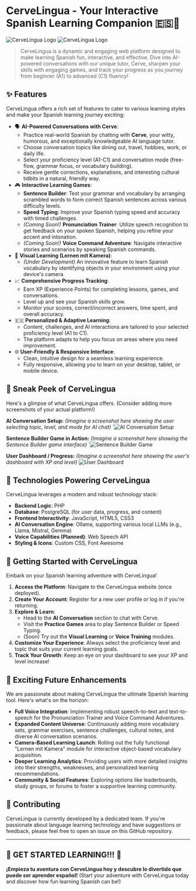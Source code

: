 # CerveLingua - Your Interactive Spanish Learning Companion 🇪🇸🍻

![CerveLingua Logo](img/CerveLingua_Avatar.png)
![CerveLingua Logo](img/Generiertes%20Bild.jpeg)

> CerveLingua is a dynamic and engaging web platform designed to make learning Spanish fun, interactive, and effective. Dive into AI-powered conversations with our unique tutor, Cerve, sharpen your skills with engaging games, and track your progress as you journey from beginner (A1) to advanced (C1) fluency!

## ✨ Features

CerveLingua offers a rich set of features to cater to various learning styles and make your Spanish learning journey exciting:

*   🗣️ **AI-Powered Conversations with Cerve**:
    *   Practice real-world Spanish by chatting with **Cerve**, your witty, humorous, and exceptionally knowledgeable AI language tutor.
    *   Choose conversation topics like dining out, travel, hobbies, work, or daily life.
    *   Select your proficiency level (A1-C1) and conversation mode (free-flow, grammar focus, or vocabulary building).
    *   Receive gentle corrections, explanations, and interesting cultural tidbits in a natural, friendly way.
*   🎮 **Interactive Learning Games**:
    *   **Sentence Builder**: Test your grammar and vocabulary by arranging scrambled words to form correct Spanish sentences across various difficulty levels.
    *   **Speed Typing**: Improve your Spanish typing speed and accuracy with timed challenges.
    *   *(Coming Soon!)* **Pronunciation Trainer**: Utilize speech recognition to get feedback on your spoken Spanish, helping you refine your accent and intonation.
    *   *(Coming Soon!)* **Voice Command Adventure**: Navigate interactive stories and scenarios by speaking Spanish commands.
*   📸 **Visual Learning (Lernen mit Kamera)**:
    *   *(Under Development)* An innovative feature to learn Spanish vocabulary by identifying objects in your environment using your device's camera.
*   📈 **Comprehensive Progress Tracking**:
    *   Earn XP (Experience Points) for completing lessons, games, and conversations.
    *   Level up and see your Spanish skills grow.
    *   Monitor your scores, correct/incorrect answers, time spent, and overall accuracy.
*   🇪🇸 **Personalized & Adaptive Learning**:
    *   Content, challenges, and AI interactions are tailored to your selected proficiency level (A1 to C1).
    *   The platform adapts to help you focus on areas where you need improvement.
*   🌐 **User-Friendly & Responsive Interface**:
    *   Clean, intuitive design for a seamless learning experience.
    *   Fully responsive, allowing you to learn on your desktop, tablet, or mobile device.

## 📸 Sneak Peek of CerveLingua

Here's a glimpse of what CerveLingua offers. (Consider adding more screenshots of your actual platform!)

**AI Conversation Setup:**
*(Imagine a screenshot here showing the user selecting topic, level, and mode for AI chat)*
`![AI Conversation Setup](img/AI-chat.png)

**Sentence Builder Game in Action:**
*(Imagine a screenshot here showing the Sentence Builder game interface)*
`![Sentence Builder Game](img/sentence_builder.png)

**User Dashboard / Progress:**
*(Imagine a screenshot here showing the user's dashboard with XP and level)*
![User Dashboard](img/dashboard_img.png)

## 🚀 Technologies Powering CerveLingua

CerveLingua leverages a modern and robust technology stack:

*   **Backend Logic**: PHP
*   **Database**: PostgreSQL (for user data, progress, and content)
*   **Frontend Interactivity**: JavaScript, HTML5, CSS3
*   **AI Conversation Engine**: Ollama, supporting various local LLMs (e.g., Llama, Mistral, Gemma)
*   **Voice Capabilities (Planned)**: Web Speech API
*   **Styling & Icons**: Custom CSS, Font Awesome

## 🏁 Getting Started with CerveLingua

Embark on your Spanish learning adventure with CerveLingua!

1.  **Access the Platform**: Navigate to the CerveLingua website (once deployed).
2.  **Create Your Account**: Register for a new user profile or log in if you're returning.
3.  **Explore & Learn**:
    *   Head to the **AI Conversation** section to chat with Cerve.
    *   Visit the **Practice Games** area to play Sentence Builder or Speed Typing.
    *   (Soon) Try out the **Visual Learning** or **Voice Training** modules.
4.  **Customize Your Experience**: Always select the proficiency level and topic that suits your current learning goals.
5.  **Track Your Growth**: Keep an eye on your dashboard to see your XP and level increase!

## 🔮 Exciting Future Enhancements

We are passionate about making CerveLingua the ultimate Spanish learning tool. Here's what's on the horizon:

*   **Full Voice Integration**: Implementing robust speech-to-text and text-to-speech for the Pronunciation Trainer and Voice Command Adventures.
*   **Expanded Content Universe**: Continuously adding more vocabulary sets, grammar exercises, sentence challenges, cultural notes, and diverse AI conversation scenarios.
*   **Camera-Based Learning Launch**: Rolling out the fully functional "Lernen mit Kamera" module for interactive object-based vocabulary acquisition.
*   **Deeper Learning Analytics**: Providing users with more detailed insights into their strengths, weaknesses, and personalized learning recommendations.
*   **Community & Social Features**: Exploring options like leaderboards, study groups, or forums to foster a supportive learning community.

## 🤝 Contributing

CerveLingua is currently developed by a dedicated team. If you're passionate about language learning technology and have suggestions or feedback, please feel free to open an issue on this GitHub repository.

---

## 🎉 GET STARTED LEARNING!!! 🎉

**¡Empieza tu aventura con CerveLingua hoy y descubre lo divertido que puede ser aprender español!**
(Start your adventure with CerveLingua today and discover how fun learning Spanish can be!)